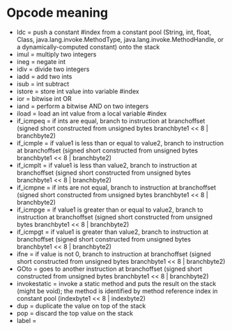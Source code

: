 # Opcode meaning

- ldc = push a constant #index from a constant pool (String, int, float, Class, java.lang.invoke.MethodType, java.lang.invoke.MethodHandle, or a dynamically-computed constant) onto the stack 
- imul = multiply two integers 
- ineg = negate int 
- idiv = divide two integers 
- iadd = add two ints 
- isub = int subtract 
- istore = store int value into variable #index
- ior = bitwise int OR 
- iand = perform a bitwise AND on two integers 
- iload = load an int value from a local variable #index
- if_icmpeq =  	if ints are equal, branch to instruction at branchoffset (signed short constructed from unsigned bytes branchbyte1 << 8 | branchbyte2) 
- if_icmple = if value1 is less than or equal to value2, branch to instruction at branchoffset (signed short constructed from unsigned bytes branchbyte1 << 8 | branchbyte2) 
- if_icmplt =  	if value1 is less than value2, branch to instruction at branchoffset (signed short constructed from unsigned bytes branchbyte1 << 8 | branchbyte2) 
- if_icmpne = if ints are not equal, branch to instruction at branchoffset (signed short constructed from unsigned bytes branchbyte1 << 8 | branchbyte2) 
- if_icmpge = if value1 is greater than or equal to value2, branch to instruction at branchoffset (signed short constructed from unsigned bytes branchbyte1 << 8 | branchbyte2) 
- if_icmpgt = if value1 is greater than value2, branch to instruction at branchoffset (signed short constructed from unsigned bytes branchbyte1 << 8 | branchbyte2) 
- ifne =  	if value is not 0, branch to instruction at branchoffset (signed short constructed from unsigned bytes branchbyte1 << 8 | branchbyte2) 
- GOto = goes to another instruction at branchoffset (signed short constructed from unsigned bytes branchbyte1 << 8 | branchbyte2) 
- invokestatic = invoke a static method and puts the result on the stack (might be void); the method is identified by method reference index in constant pool (indexbyte1 << 8 | indexbyte2) 
- dup = duplicate the value on top of the stack 
- pop = discard the top value on the stack 
- label = 
